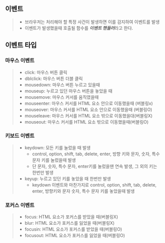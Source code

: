 ## 이벤트

> * 브라우저는 처리해야 할 특정 사건이 발생하면 이를 감지하여 이벤트를 발생
> * 이벤트가 발생했을때 호출될 함수를 ***이벤트 핸들러***라고 한다.

## 이벤트 타입

### 마우스 이벤트
> * click: 마우스 버튼 클릭
> * dblclick: 마우스 버튼 더블 클릭
> * mousedown: 마우스 버튼 누르고 있을때
> * mouseup: 누르고 있던 마우스 버튼을 놓았을 때
> * mousemove: 마우스 커서를 움직였을때
> * mouseenter: 마우스 커서를 HTML 요소 안으로 이동했을때 (버블링x)
> * mouseover: 마우스 커서를 HTML 요소 안으로 이동했을때 (버블링O)
> * mouseleave: 마우스 커서를 HTML 요소 밖으로 이동했을대(버블링X)
> * mouseout: 마우스 커서를 HTML 요소 밖으로 이동했을때(버블링O)

### 키보드 이벤트
> * keydown: 모든 키를 눌렀을 때 발생
>   * control, option, shift, tab, delete, enter, 방향 키와 문자, 숫자, 특수 문자 키를 눌렀을때 발생
>   * 단 문자, 숫자, 특수 문자, enter키를 눌렀을땐 연속 발생, 그 외의 키는 한번만 발생
> * keyup: 누르고 있던 키를 놓았을 때 한번만 발생
>   * keydown 이벤트와 마찬가지로 control, option, shift, tab, delete, enter, 방향키와 문자 숫자, 특수 문자 키를 놓았을때 발생

### 포커스 이벤트
>* focus: HTML 요소가 포커스를 받았을 때(버블링X)
>* blur: HTML 요소가 포커스를 잃었을 때(버블링X)
>* focusin: HTML 요소가 포커스를 받았을 때(버블링O)
>* focusout: HTML 요소가 포커스를 잃었을 때(버블링O)

